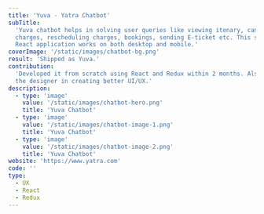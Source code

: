 ```yaml
---
title: 'Yuva - Yatra Chatbot'
subTitle:
  'Yuva chatbot helps in solving user queries like viewing itenary, cancellation
  charges, rescheduling charges, bookings, sending E-ticket etc. This single
  React application works on both desktop and mobile.'
coverImage: '/static/images/chatbot-bg.png'
result: 'Shipped as Yuva.'
contribution:
  'Developed it from scratch using React and Redux within 2 months. Also, helped
  the designer in creating better UI/UX.'
description:
  - type: 'image'
    value: '/static/images/chatbot-hero.png'
    title: 'Yuva Chatbot'
  - type: 'image'
    value: '/static/images/chatbot-image-1.png'
    title: 'Yuva Chatbot'
  - type: 'image'
    value: '/static/images/chatbot-image-2.png'
    title: 'Yuva Chatbot'
website: 'https://www.yatra.com'
code: ''
type:
  - UX
  - React
  - Redux
---
```

